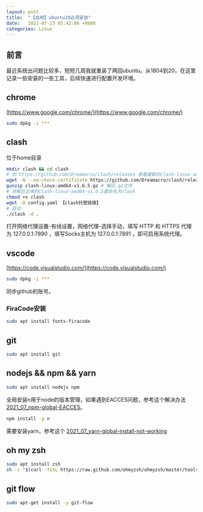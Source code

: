 ```yaml
---
layout: post
title:  "【自用】ubuntu20必须安装"
date:   2021-07-23 05:42:06 +0800
categories: Linux
---
```


## 前言

最近系统出问题比较多，短短几周我就重装了两回ubuntu。从1804到20，在这里记录一些安装的一些工具，后续快速进行配置开发环境。

## chrome

[https://www.google.com/chrome/](https://www.google.com/chrome/)

```bash
sudo dpkg -i ***
```
## clash

位于home目录

```bash
mkdir clash && cd clash
# 到 https://github.com/Dreamacro/clash/releases 查看最新的clash-linux-amd64版本并替换下面的链接
wget -N --no-check-certificate https://github.com/Dreamacro/clash/releases/download/v1.6.5/clash-linux-amd64-v1.6.5.gz
gunzip clash-linux-amd64-v1.6.5.gz # 解压.gz文件
# 将解压出来的clash-linux-amd64-v1.6.5重命名为clash
chmod +x clash
wget -O config.yaml 【clash托管链接】
# 启动
./clash -d .
```
打开网络代理设置-有线设置，网络代理-选择手动，填写 HTTP 和 HTTPS 代理为 127.0.0.1:7890 ，填写Socks主机为 127.0.0.1:7891 ，即可启用系统代理。

## vscode

[https://code.visualstudio.com/](https://code.visualstudio.com/)

```bash
sudo dpkg -i ***
```

同步github的账号。

### FiraCode安装

```bash
sudo apt install fonts-firacode
```

## git

```bash
sudo apt install git 
```

## nodejs && npm && yarn

```bash
sudo apt install nodejs npm
```

全局安装n用于node的版本管理，如果遇到EACCES问题，参考这个解决办法[2021_07_npm-global-EACCES](https://gzhiyi.top/blog/2021_07_npm-global-EACCES)。

```bash
npm install -g n
```

需要安装yarn，参考这个
[2021_07_yarn-global-install-not-working](https://gzhiyi.top/blog/2021_07_yarn-global-install-not-working)

## oh my zsh

```bash
sudo apt install zsh
sh -c "$(curl -fsSL https://raw.github.com/ohmyzsh/ohmyzsh/master/tools/install.sh)"
```

## git flow

```bash
sudo apt-get install -y git-flow
```